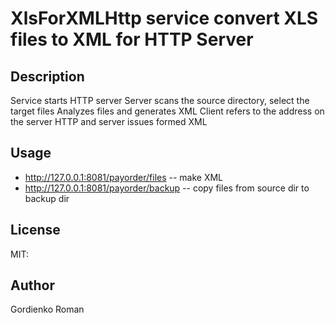# XlsForXMLHttp service convert XLS files to XML for HTTP Server

## Description

Service starts HTTP server
Server scans the source directory, select the target files
Analyzes files and generates XML
Client refers to the address on the server HTTP
and server issues formed XML

## Usage

  * http://127.0.0.1:8081/payorder/files -- make XML
  * http://127.0.0.1:8081/payorder/backup -- copy files from source dir to backup dir

## License
MIT:

## Author
Gordienko Roman
